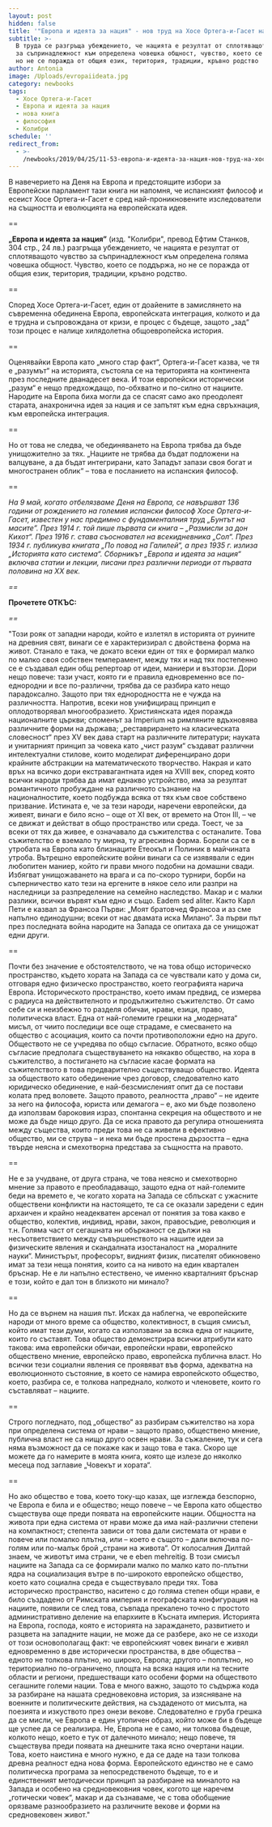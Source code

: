 ```yaml
---
layout: post
hidden: false
title: '"Европа и идеята за нация" - нов труд на Хосе Ортега-и-Гасет на български'
subtitle: >-
  В труда се разгръща убеждението, че нацията е резултат от сплотяващото чувство
  за съпринадлежност към определена човешка общност, чувство, което се поддържа,
  но не се поражда от общия език, територия, традиции, кръвно родство
author: Antonia
image: /Uploads/evropaiideata.jpg
category: newbooks
tags:
  - Хосе Ортега-и-Гасет
  - Европа и идеята за нация
  - нова книга
  - философия
  - Колибри
schedule: ''
redirect_from:
  - >-
    /newbooks/2019/04/25/11-53-европа-и-идеята-за-нация-нов-труд-на-хосе-ортега-и-гасет-на-български
---
```

В навечерието на Деня на Европа и предстоящите избори за Европейски парламент тази книга ни напомня, че испанският философ и есеист Хосе Ортега-и-Гасет е сред най-проникновените изследователи на същността и еволюцията на европейската идея.

\==

**„Европа и идеята за нация”** (изд. "Колибри", превод Ефтим Станков, 304 стр., 24 лв.) разгръща убеждението, че нацията е резултат от сплотяващото чувство за съпринадлежност към определена голяма човешка общност. Чувство, което се поддържа, но не се поражда от общия език, територия, традиции, кръвно родство. 

\==

Според  Хосе Ортега-и-Гасет, един от доайените в замислянето на съвременна обединена Европа, европейската интеграция, колкото и да е трудна и съпровождана от кризи, е процес с бъдеще, защото „зад“ този процес е налице хилядолетна общоевропейска история. 

\==

Оценявайки Европа като „много стар факт“, Ортега-и-Гасет казва, че тя е „разумът“ на историята, състояла се на територията на континента през последните дванадесет века. И този европейски исторически „разум“ е нещо предхождащо, по-обхватно и по-силно от нациите. Народите на Европа биха могли да се спасят само ако преодолеят старата, анахронична идея за нация и се запътят към една свръхнация, към европейска интеграция. 

\==

Но от това не следва, че обединяването на Европа трябва да бъде унищожително за тях. „Нациите не трябва да бъдат подложени на валцуване, а да бъдат интегрирани, като Западът запази своя богат и многостранен облик“ – това е посланието на испанския философ.

\==

_На 9 май, когато отбелязваме Деня на Европа, се навършват 136 години от рождението на големия испански философ Хосе Ортега-и-Гасет, известен у нас предимно с фундаменталния труд „Бунтът на масите”. През 1914 г. той пише първата си книга – „Размисли за дон Кихот“. През 1916 г. става съосновател на всекидневника „Сол“. През 1934 г. публикува книгата „По повод на Галилей“, а през 1935 г. излиза „Историята като система“. Сборникът „Европа и идеята за нация“ включва статии и лекции, писани през различни периоди от първата половина на ХХ век._

_\==_

**Прочетете ОТКЪС:**

_\==_

"Този рояк от западни народи, който е излетял в историята от руините на древния свят, винаги се е характеризирал с двойствена форма на живот. Станало е така, че докато всеки един от тях е формирал малко по малко своя собствен темперамент, между тях и над тях постепенно се е създавал един общ репертоар от идеи, маниери и възторзи. Дори нещо повече: тази участ, която ги е правила едновременно все по-еднородни и все по-различни, трябва да се разбира като нещо парадоксално. Защото при тях еднородността не е чужда на различността. Напротив, всеки нов унифициращ принцип е оплодотворявал многообразието. Християнската идея поражда националните църкви; споменът за Imperium на римляните вдъхновява различните форми на държава; „реставрирането на класическата словесност“ през XV век дава старт на различните литератури; науката и унитарният принцип за човека като „чист разум“ създават различни интелектуални стилове, които моделират диференцирано дори крайните абстракции на математическото творчество. Накрая и като връх на всичко дори екстравагантната идея на XVIII век, според която всички народи трябва да имат еднакво устройство, има за резултат романтичното пробуждане на различното съзнание на националностите, което подбужда всяка от тях към свое собствено призвание.  Истината е, че за тези народи, наречени европейски, да живеят, винаги е било ясно – още от XI век, от времето на Отон III, – че се движат и действат в общо пространство или среда. Тоест, че за всеки от тях да живее, е означавало да съжителства с останалите. Това съжителство е вземало ту мирна, ту агресивна форма. Борели са се в утробата на Европа като близнаците Етеокъл и Полиник в майчината утроба. Вътрешно европейските войни винаги са се изявявали с един любопитен маниер, който ги прави много подобни на домашни свади. Избягват унищожаването на врага и са по-скоро турнири, борби на съперничество като тези на ергените в някое село или разпри на наследници за разпределение на семейно наследство. Макар и с малки разлики, всички вървят към едно и също. Eadem sed aliter. Както Карл Пети е казвал за Франсоа Първи: „Моят братовчед Франсоа и аз сме напълно единодушни; всеки от нас двамата иска Милано“. За първи път през последната война народите на Запада се опитаха да се унищожат едни други. 

\==

Почти без значение е обстоятелството, че на това общо историческо пространство, където хората на Запада са се чувствали като у дома си, отговаря едно физическо пространство, което географията нарича Европа. Историческото пространство, което имам предвид, се измерва с радиуса на действителното и продължително съжителство. От само себе си и неизбежно то разделя обичаи, нрави, езици, право, политическа власт. Една от най-големите грешки на „модерната“ мисъл, от чиито последици все още страдаме, е смесването на общество с асоциация, които са почти противоположни едно на друго. Обществото не се учредява по общо съгласие. Обратното, всяко общо съгласие предполага съществуването на някакво общество, на хора в съжителство, а постигането на съгласие касае формата на съжителството в това предварително съществуващо общество. Идеята за обществото като обединение чрез договор, следователно като юридическо обединение, е най-безсмисленият опит да се постави колата пред воловете. Защото правото, реалността „право“ – не идеите за него на философа, юриста или демагога – е, ако ми бъде позволено да използвам бароковия израз, спонтанна секреция на обществото и не може да бъде нищо друго. Да се иска правото да регулира отношенията между същества, които преди това не са живели в ефективно общество, ми се струва – и нека ми бъде простена дързостта – една твърде неясна и смехотворна представа за същността на правото. 

\==

Не е за учудване, от друга страна, че това неясно и смехотворно мнение за правото е преобладаващо, защото една от най-големите беди на времето е, че когато хората на Запада се сблъскат с ужасните обществени конфликти на настоящето, те са се оказали заредени с един архаичен и крайно неадекватен арсенал от понятия за това какво е общество, колектив, индивид, нрави, закон, правосъдие, революция и т.н. Голяма част от сегашната ни обърканост се дължи на несъответствието между съвършенството на нашите идеи за физическите явления и скандалната изостаналост на „моралните науки“. Министърът, професорът, видният физик, писателят обикновено имат за тези неща понятия, които са на нивото на един квартален бръснар. Не е ли напълно естествено, че именно кварталният бръснар е този, който е дал тон в близкото ни минало? 

\==

Но да се върнем на нашия път. Исках да наблегна, че европейските народи от много време са общество, колективност, в същия смисъл, който имат тези думи, когато са използвани за всяка една от нациите, които го съставят. Това общество демонстрира всички атрибути като такова: има европейски обичаи, европейски нрави, европейско обществено мнение, европейско право, европейска публична власт. Но всички тези социални явления се проявяват във форма, адекватна на еволюционното състояние, в което се намира европейското общество, което, разбира се, е толкова напреднало, колкото и членовете, които го съставляват – нациите. 

\==

Строго погледнато, под „общество“ аз разбирам съжителство на хора при определена система от нрави – защото право, обществено мнение, публична власт не са нищо друго освен нрави. За съжаление, тук и сега няма възможност да се покаже как и защо това е така. Скоро ще можете да го намерите в моята книга, която ще излезе до няколко месеца под заглавие „Човекът и хората“. 

\==

Но ако общество е това, което току-що казах, ще изглежда безспорно, че Европа е била и е общество; нещо повече – че Европа като общество съществува още преди появата на европейските нации. Общността на живота при една система от нрави може да има най-различни степени на компактност; степента зависи от това дали системата от нрави е повече или помалко плътна, или – което е същото – дали включва по-голям или по-малък брой „страни на живота“. От колосалния Дилтай знаем, че животът има страни, че е eben mehreitig. В този смисъл нациите на Запада са се формирали малко по малко като по-плътни ядра на социализация вътре в по-широкото европейско общество, което като социална среда е съществувало преди тях. Това историческо пространство, наситено с до голяма степен общи нрави, е било създадено от Римската империя и географската конфигурация на нациите, появили се след това, съвпада прекалено точно с простото административно деление на епархиите в Късната империя. Историята на Европа, господа, която е историята на зараждането, развитието и разцвета на западните нации, не може да се разбере, ако не се изходи от този основополагащ факт: че европейският човек винаги е живял едновременно в две исторически пространства, в две общества – едното не толкова плътно, но широко, Европа; другото – поплътно, но териториално по-ограничено, площта на всяка нация или на тесните области и региони, предшестващи като особени форми на обществото сегашните големи нации. Това е много важно, защото то съдържа кода за разбиране на нашата средновековна история, за изясняване на военните и политическите действия, на създаденото от мисълта, на поезията и изкуството през онези векове. Следователно е груба грешка да се мисли, че Европа е един утопичен образ, който може би в бъдеще ще успее да се реализира. Не, Европа не е само, ни толкова бъдеще, колкото нещо, което е тук от далечното минало; нещо повече, тя съществува преди появата на днешните така ясно очертани нации. Това, което наистина е много нужно, е да се даде на тази толкова древна реалност една нова форма. Европейското единство не е само политическа програма за непосредственото бъдеще, то е и единственият методически принцип за разбиране на миналото на Запада и особено на средновековния човек, когото ще наречем „готически човек“, макар и да съзнаваме, че с това обобщение орязваме разнообразието на различните векове и форми на средновековен живот."
